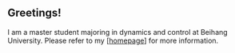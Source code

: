 ## Greetings!
I am a master student majoring in dynamics and control at Beihang University.
Please refer to my \[[homepage](https://zcen-xiong.github.io)\] for more information.

<!---
ZCen-Xiong/ZCen-Xiong is a ✨ special ✨ repository because its `README.md` (this file) appears on your GitHub profile.
You can click the Preview link to take a look at your changes.
--->
